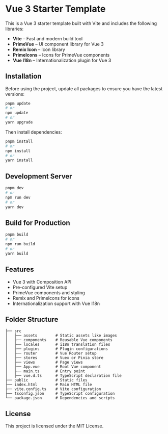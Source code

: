 # Vue 3 Starter Template

####

This is a Vue 3 starter template built with Vite and includes the following libraries:

- **Vite** – Fast and modern build tool
- **PrimeVue** – UI component library for Vue 3
- **Remix Icon** – Icon library
- **PrimeIcons** – Icons for PrimeVue components
- **Vue I18n** – Internationalization plugin for Vue 3

## Installation

Before using the project, update all packages to ensure you have the latest versions:

```sh
pnpm update
# or
npm update
# or
yarn upgrade
```

Then install dependencies:

```sh
pnpm install
# or
npm install
# or
yarn install
```

## Development Server

```sh
pnpm dev
# or
npm run dev
# or
yarn dev
```

## Build for Production

```sh
pnpm build
# or
npm run build
# or
yarn build
```

## Features

- Vue 3 with Composition API
- Pre-configured Vite setup
- PrimeVue components and styling
- Remix and PrimeIcons for icons
- Internationalization support with Vue I18n

## Folder Structure

```
├── src
│   ├── assets        # Static assets like images
│   ├── components    # Reusable Vue components
│   ├── locales       # i18n translation files
│   ├── plugins       # Plugin configurations
│   ├── router        # Vue Router setup
│   ├── stores        # Vuex or Pinia store
│   ├── views         # Page views
│   ├── App.vue       # Root Vue component
│   ├── main.ts       # Entry point
│   ├── vue.d.ts      # TypeScript declaration file
├── public            # Static files
├── index.html        # Main HTML file
├── vite.config.ts    # Vite configuration
├── tsconfig.json     # TypeScript configuration
└── package.json      # Dependencies and scripts
```

## License

This project is licensed under the MIT License.

